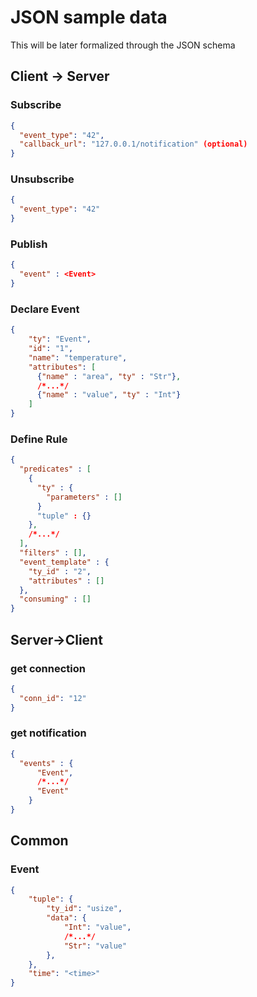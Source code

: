 # JSON sample data

This will be later formalized through the JSON schema

## Client -> Server

### Subscribe
```json
{
  "event_type": "42",
  "callback_url": "127.0.0.1/notification" (optional)
}
```

### Unsubscribe
```json
{
  "event_type": "42"
}
```

### Publish
```json
{
  "event" : <Event>
}
```

### Declare Event
```json
{
    "ty": "Event",
    "id": "1",
    "name": "temperature",
    "attributes": [
      {"name" : "area", "ty" : "Str"},
      /*...*/
      {"name" : "value", "ty" : "Int"}
    ]
}
```
<!-- TODO: finish the Rule definition -->
### Define Rule
```json
{
  "predicates" : [
    {
      "ty" : {
        "parameters" : []
      }
      "tuple" : {}
    },
    /*...*/
  ],
  "filters" : [],
  "event_template" : {
    "ty_id" : "2",
    "attributes" : []
  },
  "consuming" : []
}
```

## Server->Client

### get connection
```json
{
  "conn_id": "12"
}
```

### get notification
```json
{
  "events" : {
      "Event",
      /*...*/
      "Event"
    }
}
```

## Common

### Event
```json
{
    "tuple": {
        "ty_id": "usize",
        "data": {
            "Int": "value",
            /*...*/
            "Str": "value"
        },
    },
    "time": "<time>"
}
```
